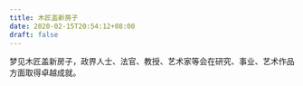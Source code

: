 ```yaml
---
title: 木匠盖新房子
date: 2020-02-15T20:54:12+08:00
draft: false
---
```


梦见木匠盖新房子，政界人士、法官、教授、艺术家等会在研究、事业、艺术作品方面取得卓越成就。

